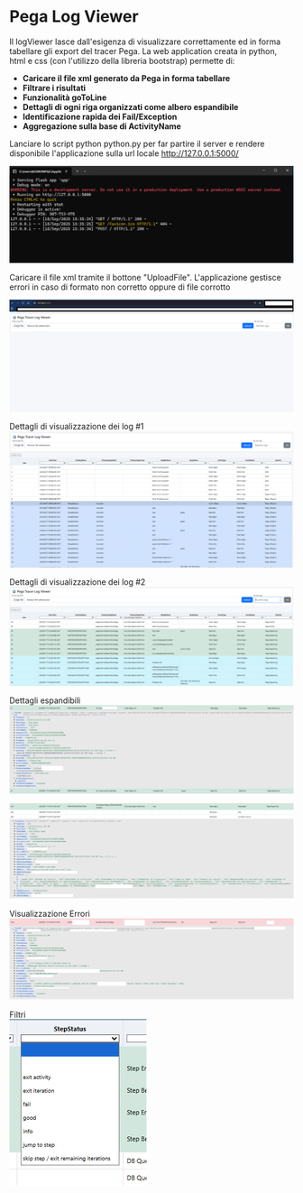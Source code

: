 # Pega Log Viewer

Il logViewer lasce dall'esigenza di visualizzare correttamente ed in forma tabellare gli export del tracer Pega.
La web application creata in python, html e css (con l'utilizzo della libreria bootstrap) permette di:
- **Caricare il file xml generato da Pega in forma tabellare**
- **Filtrare i risultati**
- **Funzionalità goToLine**
- **Dettagli di ogni riga organizzati come albero espandibile**
- **Identificazione rapida dei Fail/Exception**
- **Aggregazione sulla base di ActivityName**

Lanciare lo script python python.py per far partire il server e rendere disponibile l'applicazione
sulla url locale http://127.0.0.1:5000/

![Alt text](images/python.png)  


Caricare il file xml tramite il bottone "UploadFile". L'applicazione gestisce errori in caso di formato non corretto oppure
di file corrotto

![Alt text](images/startApp2.png)  


Dettagli di visualizzazione dei log #1
![Alt text](images/View1.png)  


Dettagli di visualizzazione dei log #2
![Alt text](images/View2.png)  

Dettagli espandibili
![Alt text](images/Details1.png)  

![Alt text](images/Details2.png)  

Visualizzazione Errori
![Alt text](images/FailDetails.png)  

Filtri  
![Alt text](images/Filter.png)  


